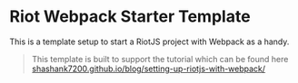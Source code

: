 # Riot Webpack Starter Template

This is a template setup to start a RiotJS project with Webpack as a handy.

> This template is built to support the tutorial which can be found here [shashank7200.github.io/blog/setting-up-riotjs-with-webpack/]( https://shashank7200.github.io/blog/setting-up-riotjs-with-webpack/)
